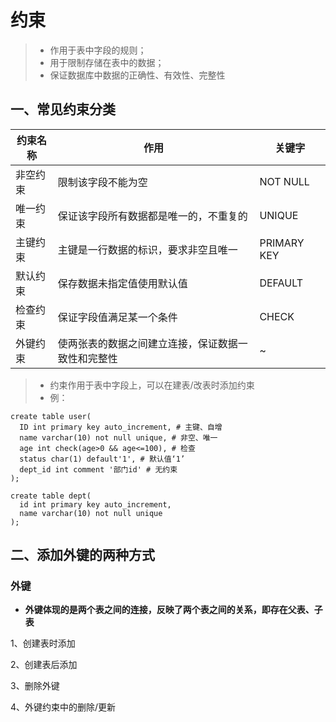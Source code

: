 # 约束

> - 作用于表中字段的规则；  
> - 用于限制存储在表中的数据；  
> - 保证数据库中数据的正确性、有效性、完整性  

## 一、常见约束分类

|约束名称 |作用 |关键字 |
|-|-|-|
|非空约束 |限制该字段不能为空 |NOT NULL |
|唯一约束 |保证该字段所有数据都是唯一的，不重复的 |UNIQUE |
|主键约束 |主键是一行数据的标识，要求非空且唯一 |PRIMARY KEY |
|默认约束 |保存数据未指定值使用默认值 |DEFAULT |
|检查约束 |保证字段值满足某一个条件 |CHECK |
|外键约束 |使两张表的数据之间建立连接，保证数据一致性和完整性 |~ |

> - 约束作用于表中字段上，可以在建表/改表时添加约束
> - 例：
```mysql
create table user(
  ID int primary key auto_increment, # 主键、自增
  name varchar(10) not null unique, # 非空、唯一
  age int check(age>0 && age<=100), # 检查
  status char(1) default'1', # 默认值‘1’
  dept_id int comment '部门id' # 无约束
);

create table dept(
  id int primary key auto_increment,
  name varchar(10) not null unique
);
```

## 二、添加外键的两种方式

### 外键  

- **外键体现的是两个表之间的连接，反映了两个表之间的关系，即存在父表、子表**

1、创建表时添加  

2、创建表后添加  

3、删除外键  

4、外键约束中的删除/更新  
